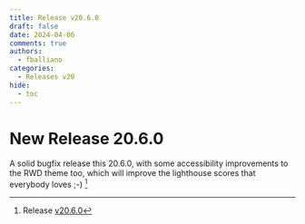 ```yaml
---
title: Release v20.6.0
draft: false
date: 2024-04-06
comments: true
authors:
  - fballiano
categories:
  - Releases v20
hide:
  - toc
---
```


# New Release 20.6.0

A solid bugfix release this 20.6.0, with some accessibility improvements to the RWD theme too, which will improve the lighthouse scores that everybody loves ;-) [^1]

<!-- more -->

[^1]: Release [v20.6.0](https://github.com/OpenMage/magento-lts/releases/tag/v20.6.0) 
